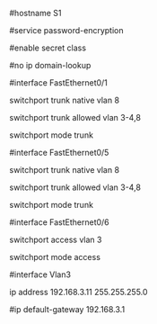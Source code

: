#hostname S1

#service password-encryption

#enable secret class

#no ip domain-lookup



#interface FastEthernet0/1

 switchport trunk native vlan 8

 switchport trunk allowed vlan 3-4,8

 switchport mode trunk



#interface FastEthernet0/5

 switchport trunk native vlan 8

 switchport trunk allowed vlan 3-4,8

 switchport mode trunk



#interface FastEthernet0/6

 switchport access vlan 3

 switchport mode access



#interface Vlan3

 ip address 192.168.3.11 255.255.255.0



#ip default-gateway 192.168.3.1

